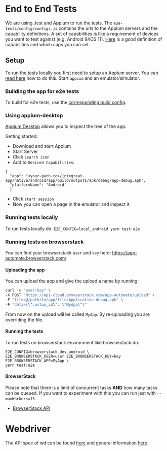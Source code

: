 # End to End Tests

We are using Jest and Appium to run the tests.
The `e2e-tests/config/configs.js` contains the urls to the Appium servers and the capability definitions. A set of capabilities is like a requirement of devices you want to test against (e.g. Android 9/iOS 11). [Here](https://www.browserstack.com/app-automate/capabilities) is a good definition of capabilities and which caps you can set.

## Setup

To run the tests locally you first need to setup an Appium server. You can [read here](https://github.com/appium/appium/blob/master/docs/en/about-appium/getting-started.md) how to do this. Start `appium` and an emulator/simulator.

### Building the app for e2e tests

To build for e2e tests, use the [corresponding build config](../../build-configs/integreat-e2e).

### Using appium-desktop

[Appium Desktop](https://github.com/appium/appium-desktop) allows you to inspect the tree of the app.

Getting started:
* Download and start Appium
* Start Server
* Click `search icon`
* Add to `Desired Capabilities`:
```
{
  "app": "<your-path-to>/integreat-app/native/android/app/build/outputs/apk/debug/app-debug.apk",
  "platformName": "Android"
  } 
```
* Click `start session`
* Now you can open a page in the emulator and inspect it

### Running tests locally

To run tests locally do: `E2E_CONFIG=local_android yarn test:e2e`

### Running tests on browserstack

You can find your browserstack `user` and `key` here: https://app-automate.browserstack.com/

#### Uploading the app

You can upload the app and give the upload a name by running:

```bash
curl -u "user:key" \
-X POST "https://api-cloud.browserstack.com/app-automate/upload" \
-F "file=@/path/to/app/file/Application-debug.apk" \
-F "data={\"custom_id\": \"MyApp\"}"
```

From now on the upload will be called `MyApp`. By re-uploading you are overriding the file.

#### Running the tests

To run tests on browserstack environment like browserstack do:

```
E2E_CONFIG=browserstack_dev_android \
E2E_BROWSERSTACK_USER=user E2E_BROWSERSTACK_KEY=key E2E_BROWSERSTACK_APP=MyApp \
yarn test:e2e
```

#### BrowserStack

Please note that there is a limit of concurrent tasks **AND** how many tasks can be queued. If you want to experiment with this you can run jest with `--maxWorkers=15`.

- [BrowserStack API](https://www.browserstack.com/app-automate/rest-api)

# Webdriver

The API spec of wd can be found [here](https://github.com/admc/wd/blob/master/doc/api.md) and general information [here](https://github.com/admc/wd).

